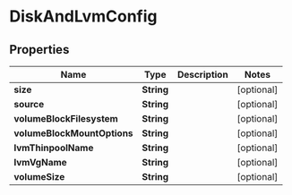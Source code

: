 

# DiskAndLvmConfig


## Properties

| Name | Type | Description | Notes |
|------------ | ------------- | ------------- | -------------|
|**size** | **String** |  |  [optional] |
|**source** | **String** |  |  [optional] |
|**volumeBlockFilesystem** | **String** |  |  [optional] |
|**volumeBlockMountOptions** | **String** |  |  [optional] |
|**lvmThinpoolName** | **String** |  |  [optional] |
|**lvmVgName** | **String** |  |  [optional] |
|**volumeSize** | **String** |  |  [optional] |



